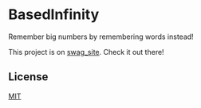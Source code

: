 # BasedInfinity
Remember big numbers by remembering words instead!

This project is on [swag_site](https://swag31415.github.io/Portfolio/). Check it out there!

## License
[MIT](https://choosealicense.com/licenses/mit/)
